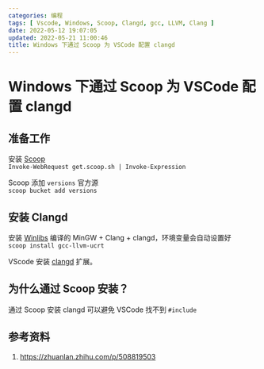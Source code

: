 ```yaml
---
categories: 编程
tags: [ Vscode, Windows, Scoop, Clangd, gcc, LLVM, Clang ]
date: 2022-05-12 19:07:05
updated: 2022-05-21 11:00:46
title: Windows 下通过 Scoop 为 VSCode 配置 clangd
---
```


# Windows 下通过 Scoop 为 VSCode 配置 clangd

## 准备工作

安装 [Scoop](https://scoop.sh/)  
`Invoke-WebRequest get.scoop.sh | Invoke-Expression`

Scoop 添加 `versions` 官方源  
`scoop bucket add versions`

## 安装 Clangd

安装 [Winlibs](https://winlibs.com/) 编译的 MinGW + Clang + clangd，环境变量会自动设置好  
`scoop install gcc-llvm-ucrt`

VScode 安装 [clangd](https://marketplace.visualstudio.com/items?itemName=llvm-vs-code-extensions.vscode-clangd) 扩展。

## 为什么通过 Scoop 安装？

通过 Scoop 安装 clangd 可以避免 VSCode 找不到 `#include`

## 参考资料

1. https://zhuanlan.zhihu.com/p/508819503
